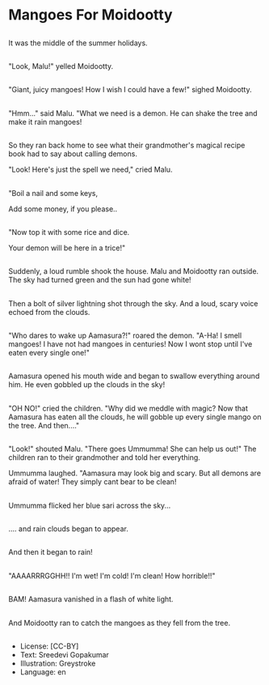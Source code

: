 # Mangoes For Moidootty

##
It was the middle of the summer holidays.

##
"Look, Malu!" yelled Moidootty.

##
"Giant, juicy mangoes! How I wish I could have a few!" sighed Moidootty.

##
"Hmm..." said Malu. "What we need is a demon. He can shake the tree and make it rain mangoes!

##
So they ran back home to see what their grandmother's magical recipe book had to say about calling demons.

"Look! Here's just the spell we need," cried Malu.

##
"Boil a nail and some keys,

Add some money, if you please..

##
"Now top it with some rice and dice.

Your demon will be here in a trice!"

##
Suddenly, a loud rumble shook the house. Malu and Moidootty ran outside. The sky had turned green and the sun had gone white!

##
Then a bolt of silver lightning shot through the sky. And a loud, scary voice echoed from the clouds.

##
"Who dares to wake up Aamasura?!" roared the demon. "A-Ha! I smell mangoes! I have not had mangoes in centuries! Now I wont stop until I've eaten every single one!"

##
Aamasura opened his mouth wide and began to swallow everything around him. He even gobbled up the clouds in the sky!

##
"OH NO!" cried the children. "Why did we meddle with magic? Now that Aamasura has eaten all the clouds, he will gobble up every single mango on the tree. And then...."

##
"Look!" shouted Malu. "There goes Ummumma! She can help us out!" The children ran to their grandmother and told her everything.

Ummumma laughed. "Aamasura may look big and scary. But all demons are afraid of water! They simply cant bear to be clean!

##
Ummumma flicked her blue sari across the sky...

##
.... and rain clouds began to appear.

##
And then it began to rain!

##
"AAAARRRGGHH!! I'm wet! I'm cold! I'm clean! How horrible!!"

##
BAM! Aamasura vanished in a flash of white light.

##
And Moidootty ran to catch the mangoes as they fell from the tree.

##
* License: [CC-BY]
* Text: Sreedevi Gopakumar
* Illustration: Greystroke
* Language: en
